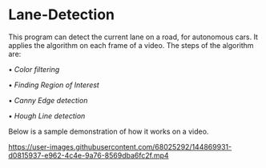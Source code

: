 # Lane-Detection

This program can detect the current lane on a road, for autonomous cars. It applies the algorithm on each frame of a video. The steps of the algorithm are:

• *Color filtering*

• *Finding Region of Interest*

• *Canny Edge detection*

• *Hough Line detection*

Below is a sample demonstration of how it works on a video. 

https://user-images.githubusercontent.com/68025292/144869931-d0815937-e962-4c4e-9a76-8569dba6fc2f.mp4

